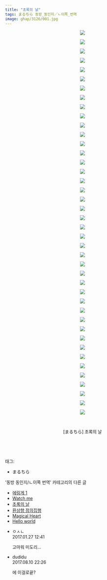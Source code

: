 ```yaml
---
title: "초록의 날"
tags: まるちら 동방_동인지／ㄴ이쪽_번역
image: ghap/3126/001.jpg
---
```

<div class="article">
<p style="text-align: center; clear: none; float: none;"><img src="{{ site.nasurl }}/ghap/3126/001.jpg"/></p>
<p style="text-align: center; clear: none; float: none;"><img src="{{ site.nasurl }}/ghap/3126/002.jpg"/></p>
<p style="text-align: center; clear: none; float: none;"><img src="{{ site.nasurl }}/ghap/3126/003.jpg"/></p>
<p style="text-align: center; clear: none; float: none;"><img src="{{ site.nasurl }}/ghap/3126/004.jpg"/></p>
<p style="text-align: center; clear: none; float: none;"><img src="{{ site.nasurl }}/ghap/3126/005.jpg"/></p>
<p style="text-align: center; clear: none; float: none;"><img src="{{ site.nasurl }}/ghap/3126/006.jpg"/></p>
<p style="text-align: center; clear: none; float: none;"><img src="{{ site.nasurl }}/ghap/3126/007.jpg"/></p>
<p style="text-align: center; clear: none; float: none;"><img src="{{ site.nasurl }}/ghap/3126/008.jpg"/></p>
<p style="text-align: center; clear: none; float: none;"><img src="{{ site.nasurl }}/ghap/3126/009.jpg"/></p>
<p style="text-align: center; clear: none; float: none;"><img src="{{ site.nasurl }}/ghap/3126/010.jpg"/></p>
<p style="text-align: center; clear: none; float: none;"><img src="{{ site.nasurl }}/ghap/3126/011.jpg"/></p>
<p style="text-align: center; clear: none; float: none;"><img src="{{ site.nasurl }}/ghap/3126/012.jpg"/></p>
<p style="text-align: center; clear: none; float: none;"><img src="{{ site.nasurl }}/ghap/3126/013.jpg"/></p>
<p style="text-align: center; clear: none; float: none;"><img src="{{ site.nasurl }}/ghap/3126/014.jpg"/></p>
<p style="text-align: center; clear: none; float: none;"><img src="{{ site.nasurl }}/ghap/3126/015.jpg"/></p>
<p style="text-align: center; clear: none; float: none;"><img src="{{ site.nasurl }}/ghap/3126/016.jpg"/></p>
<p style="text-align: center; clear: none; float: none;"><img src="{{ site.nasurl }}/ghap/3126/017.jpg"/></p>
<p style="text-align: center; clear: none; float: none;"><img src="{{ site.nasurl }}/ghap/3126/018.jpg"/></p>
<p style="text-align: center; clear: none; float: none;"><img src="{{ site.nasurl }}/ghap/3126/019.jpg"/></p>
<p style="text-align: center; clear: none; float: none;"><img src="{{ site.nasurl }}/ghap/3126/020.jpg"/></p>
<p style="text-align: center; clear: none; float: none;"><img src="{{ site.nasurl }}/ghap/3126/021.jpg"/></p>
<p style="text-align: center; clear: none; float: none;"><img src="{{ site.nasurl }}/ghap/3126/022.jpg"/></p>
<p style="text-align: center; clear: none; float: none;"><img src="{{ site.nasurl }}/ghap/3126/023.jpg"/></p>
<p style="text-align: center; clear: none; float: none;"><img src="{{ site.nasurl }}/ghap/3126/024.jpg"/></p>
<p style="text-align: center; clear: none; float: none;"><img src="{{ site.nasurl }}/ghap/3126/025.jpg"/></p>
<p style="text-align: center; clear: none; float: none;"><img src="{{ site.nasurl }}/ghap/3126/026.jpg"/></p>
<p style="text-align: center; clear: none; float: none;"><img src="{{ site.nasurl }}/ghap/3126/027.jpg"/></p>
<p style="text-align: center; clear: none; float: none;"><img src="{{ site.nasurl }}/ghap/3126/028.jpg"/></p>
<p style="text-align: center; clear: none; float: none;"><img src="{{ site.nasurl }}/ghap/3126/029.jpg"/></p>
<p style="text-align: center; clear: none; float: none;"><img src="{{ site.nasurl }}/ghap/3126/030.jpg"/></p>
<p style="text-align: center; clear: none; float: none;"><img src="{{ site.nasurl }}/ghap/3126/031.jpg"/></p>
<p style="text-align: center; clear: none; float: none;"><img src="{{ site.nasurl }}/ghap/3126/032.jpg"/></p>
<p style="text-align: center; clear: none; float: none;"><img src="{{ site.nasurl }}/ghap/3126/033.jpg"/></p>
<p style="text-align: center; clear: none; float: none;"><img src="{{ site.nasurl }}/ghap/3126/034.jpg"/></p>
<p style="text-align: center; clear: none; float: none;"><img src="{{ site.nasurl }}/ghap/3126/035.jpg"/></p>
<p style="text-align: center; clear: none; float: none;"><img src="{{ site.nasurl }}/ghap/3126/036.jpg"/></p>
<p style="text-align: center; clear: none; float: none;"><img src="{{ site.nasurl }}/ghap/3126/037.jpg"/></p>
<p style="text-align: center; clear: none; float: none;"><img src="{{ site.nasurl }}/ghap/3126/038.jpg"/></p>
<p style="text-align: center; clear: none; float: none;"><img src="{{ site.nasurl }}/ghap/3126/039.jpg"/></p>
<p style="text-align: center; clear: none; float: none;"><img src="{{ site.nasurl }}/ghap/3126/040.jpg"/></p>
<p style="text-align: center; clear: none; float: none;"><img src="{{ site.nasurl }}/ghap/3126/041.jpg"/></p>
<p style="text-align: center; clear: none; float: none;"><img src="{{ site.nasurl }}/ghap/3126/042.jpg"/></p>
<p style="text-align: center; clear: none; float: none;"><br/></p>
<p style="text-align: center; clear: none; float: none;">[まるちら] 초록의 날</p>
<p style="text-align: center; clear: none; float: none;"><br/></p>
<p><br/></p>
</div><div class="tagTrail">
<p>태그: </p>
<ul>
<li>まるちら</li>
</ul>
</div><div class="another">
<p>'동방 동인지/ㄴ이쪽 번역' 카테고리의 다른 글</p>
<ul>
<li><a href="/2017-02-03-ghap_3135">에링게 1</a></li>
<li><a href="/2017-01-28-ghap_3127">Watch me</a></li>
<li><a href="/2017-01-27-ghap_3126">초록의 날</a></li>
<li><a href="/2017-01-20-ghap_3123">환상향 정의집행</a></li>
<li><a href="/2017-01-18-ghap_3122">Magical Heart</a></li>
<li><a href="/2017-01-17-ghap_3121">Hello world</a></li>
</ul>
</div><div class="cb_module cb_fluid">
<div class="cb_wrt cb_profile">
<div class="comment">
<ul>
<li class="cb_thumb_off" id="comment14901436">
<div class="cb_comment_area">
<div class="cb_info_area">
<div class="cb_section">
<span class="cb_nick_name">ㅇㅅㄴ</span>
</div>
<div class="cb_section">
<span class="cb_date">2017.01.27 12:41 </span>
</div>
</div>
<div class="cb_dsc_comment">
<p class="cb_dsc">
											고마워 미도리...
										</p>
</div>
</div></li>
<li class="cb_thumb_off" id="comment15056458">
<div class="cb_comment_area">
<div class="cb_info_area">
<div class="cb_section">
<span class="cb_nick_name">dudidu</span>
</div>
<div class="cb_section">
<span class="cb_date">2017.08.10 22:26 </span>
</div>
</div>
<div class="cb_dsc_comment">
<p class="cb_dsc">
											에 이걸로끝?
										</p>
</div>
</div></li>
</ul>
</div>
</div><!-- commentList close -->
</div>